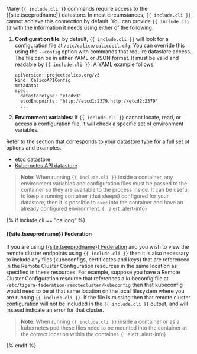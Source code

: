 Many `{{ include.cli }}` commands require access to the {{site.tseeprodname}} datastore. In most
circumstances, `{{ include.cli }}` cannot achieve this connection by default. You can provide
`{{ include.cli }}` with the information it needs using either of the following.

1. **Configuration file**: by default, `{{ include.cli }}` will look for a configuration file
at `/etc/calico/calicoctl.cfg`. You can override this using the `--config` option with 
commands that require datastore access. The file can be in either YAML or JSON format. 
It must be valid and readable by `{{ include.cli }}`. A YAML example follows.

   ```
   apiVersion: projectcalico.org/v3
   kind: CalicoAPIConfig
   metadata:
   spec:
     datastoreType: "etcdv3"
     etcdEndpoints: "http://etcd1:2379,http://etcd2:2379"
     ...
   ```

1. **Environment variables**: If `{{ include.cli }}` cannot locate, read, or access a configuration
file, it will check a specific set of environment variables.

Refer to the section that corresponds to your datastore type for a full set of options 
and examples.

- [etcd datastore](/{{page.version}}/usage/{{include.cli}}/configure/etcd)
- [Kubernetes API datastore](/{{page.version}}/usage/{{include.cli}}/configure/kdd)

> **Note**: When running `{{ include.cli }}` inside a container, any environment variables and 
> configuration files must be passed to the container so they are available to 
> the process inside. It can be useful to keep a running container (that sleeps) configured 
> for your datastore, then it is possible to `exec` into the container and have an 
> already configured environment.
{: .alert .alert-info}

{% if include.cli == "calicoq" %}
#### {{site.tseeprodname}} Federation

If you are using [{{site.tseeprodname}} Federation](/{{page.version}}/usage/federation/index) and you wish to view the
remote cluster endpoints using `{{ include.cli }}` then it is also necessary to include any files (kubeconfigs, 
certificates and keys) that are referenced in the Remote Cluster Configuration resources in the same location as
specified in these resources. For example, suppose you have a Remote Cluster Configuration resource that references a 
kubeconfig file at `/etc/tigera-federation-remotecluster/kubeconfig` then that kubeconfig would need to be at
that same location on the local filesystem where you are running `{{ include.cli }}`. If the file is missing then that
remote cluster configuration will not be included in the `{{ include.cli }}` output, and will instead indicate
an error for that cluster.

> **Note**: When running `{{ include.cli }}` inside a container or as a kubernetes pod these files need to be mounted 
> into the container at the correct location within the container.
{: .alert .alert-info}

{% endif %}

